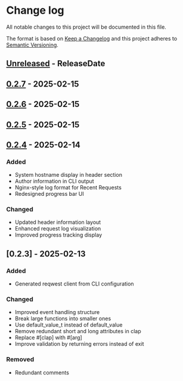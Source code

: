 # Change log
All notable changes to this project will be documented in this file.

The format is based on [Keep a Changelog](http://keepachangelog.com/)
and this project adheres to [Semantic Versioning](http://semver.org/).

<!-- next-header -->
## [Unreleased] - ReleaseDate

## [0.2.7] - 2025-02-15

## [0.2.6] - 2025-02-15

## [0.2.5] - 2025-02-15

## [0.2.4] - 2025-02-14

### Added
- System hostname display in header section
- Author information in CLI output
- Nginx-style log format for Recent Requests
- Redesigned progress bar UI

### Changed
- Updated header information layout
- Enhanced request log visualization
- Improved progress tracking display

## [0.2.3] - 2025-02-13

### Added
- Generated reqwest client from CLI configuration

### Changed
- Improved event handling structure
- Break large functions into smaller ones
- Use default_value_t instead of default_value
- Remove redundant short and long attributes in clap
- Replace #[clap] with #[arg]
- Improve validation by returning errors instead of exit

### Removed
- Redundant comments


<!-- next-url -->
[Unreleased]: https://github.com/omarmhaimdat/pepe/compare/v0.2.7...HEAD

[0.2.7]: https://github.com/omarmhaimdat/pepe/compare/v0.2.6...v0.2.7

[0.2.6]: https://github.com/omarmhaimdat/pepe/compare/v0.2.5...v0.2.6

[0.2.5]: https://github.com/omarmhaimdat/pepe/compare/v0.2.4...v0.2.5
[0.2.4]: https://github.com/omarmhaimdat/pepe/releases/tag/v0.2.4